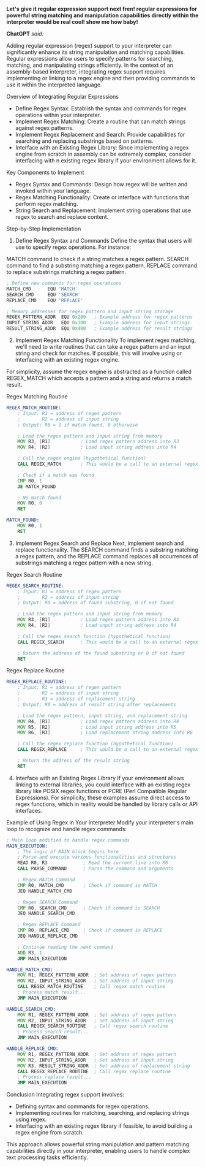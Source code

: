 **Let's give it regular expression support next fren! regular expressions for powerful string matching and manipulation capabilities directly within the interpreter would be real cool! show me how baby!**


**ChatGPT** _said:_

Adding regular expression (regex) support to your interpreter can significantly enhance its string manipulation and matching capabilities. Regular expressions allow users to specify patterns for searching, matching, and manipulating strings efficiently. In the context of an assembly-based interpreter, integrating regex support requires implementing or linking to a regex engine and then providing commands to use it within the interpreted language.

Overview of Integrating Regular Expressions
- Define Regex Syntax: Establish the syntax and commands for regex operations within your interpreter.
- Implement Regex Matching: Create a routine that can match strings against regex patterns.
- Implement Regex Replacement and Search: Provide capabilities for searching and replacing substrings based on patterns.
- Interface with an Existing Regex Library: Since implementing a regex engine from scratch in assembly can be extremely complex, consider interfacing with n existing regex library if your environment allows for it.

Key Components to Implement
- Regex Syntax and Commands: Design how regex will be written and invoked within your language.
- Regex Matching Functionality: Create or interface with functions that perform regex matching.
- String Search and Replacement: Implement string operations that use regex to search and replace content.

Step-by-Step Implementation

1. Define Regex Syntax and Commands
Define the syntax that users will use to specify regex operations. For instance:

MATCH command to check if a string matches a regex pattern.
SEARCH command to find a substring matching a regex pattern.
REPLACE command to replace substrings matching a regex pattern.

```asm
; Define new commands for regex operations
MATCH_CMD      EQU 'MATCH'
SEARCH_CMD     EQU 'SEARCH'
REPLACE_CMD    EQU 'REPLACE'

; Memory addresses for regex pattern and input string storage
REGEX_PATTERN_ADDR  EQU 0x200   ; Example address for regex patterns
INPUT_STRING_ADDR   EQU 0x300   ; Example address for input strings
RESULT_STRING_ADDR  EQU 0x400   ; Example address for result strings
```

2. Implement Regex Matching Functionality
To implement regex matching, we'll need to write routines that can take a regex pattern and an input string and check for matches. If possible, this will involve using or interfacing with an existing regex engine.

For simplicity, assume the regex engine is abstracted as a function called REGEX_MATCH which accepts a pattern and a string and returns a match result.

Regex Matching Routine

```asm
REGEX_MATCH_ROUTINE:
    ; Input: R1 = address of regex pattern
    ;        R2 = address of input string
    ; Output: R0 = 1 if match found, 0 otherwise

    ; Load the regex pattern and input string from memory
    MOV R3, [R1]           ; Load regex pattern address into R3
    MOV R4, [R2]           ; Load input string address into R4

    ; Call the regex engine (hypothetical function)
    CALL REGEX_MATCH       ; This would be a call to an external regex library

    ; Check if a match was found
    CMP R0, 1
    JE MATCH_FOUND

    ; No match found
    MOV R0, 0
    RET

MATCH_FOUND:
    MOV R0, 1
    RET
```

3. Implement Regex Search and Replace
Next, implement search and replace functionality. The SEARCH command finds a substring matching a regex pattern, and the REPLACE command replaces all occurrences of substrings matching a regex pattern with a new string.

Regex Search Routine

```asm
REGEX_SEARCH_ROUTINE:
    ; Input: R1 = address of regex pattern
    ;        R2 = address of input string
    ; Output: R0 = address of found substring, 0 if not found

    ; Load the regex pattern and input string from memory
    MOV R3, [R1]           ; Load regex pattern address into R3
    MOV R4, [R2]           ; Load input string address into R4

    ; Call the regex search function (hypothetical function)
    CALL REGEX_SEARCH      ; This would be a call to an external regex library

    ; Return the address of the found substring or 0 if not found
    RET
```

Regex Replace Routine

```asm
REGEX_REPLACE_ROUTINE:
    ; Input: R1 = address of regex pattern
    ;        R2 = address of input string
    ;        R3 = address of replacement string
    ; Output: R0 = address of result string after replacements

    ; Load the regex pattern, input string, and replacement string
    MOV R4, [R1]           ; Load regex pattern address into R4
    MOV R5, [R2]           ; Load input string address into R5
    MOV R6, [R3]           ; Load replacement string address into R6

    ; Call the regex replace function (hypothetical function)
    CALL REGEX_REPLACE     ; This would be a call to an external regex library

    ; Return the address of the result string
    RET
```

4. Interface with an Existing Regex Library
If your environment allows linking to external libraries, you could interface with an existing regex library like POSIX regex functions or PCRE (Perl Compatible Regular Expressions). For simplicity, these examples assume direct access to regex functions, which in reality would be handled by library calls or API interfaces.

Example of Using Regex in Your Interpreter
Modify your interpreter's main loop to recognize and handle regex commands:

```asm
; Main loop modified to handle regex commands
MAIN_EXECUTION:
    ; The logic of MAIN block begins here
    ; Parse and execute various functionalities and structures
    READ R0, R3             ; Read the current line into R0
    CALL PARSE_COMMAND      ; Parse the command and arguments

    ; Regex MATCH Command
    CMP R0, MATCH_CMD       ; Check if command is MATCH
    JEQ HANDLE_MATCH_CMD

    ; Regex SEARCH Command
    CMP R0, SEARCH_CMD      ; Check if command is SEARCH
    JEQ HANDLE_SEARCH_CMD

    ; Regex REPLACE Command
    CMP R0, REPLACE_CMD     ; Check if command is REPLACE
    JEQ HANDLE_REPLACE_CMD

    ; Continue reading the next command
    ADD R3, 1
    JMP MAIN_EXECUTION

HANDLE_MATCH_CMD:
    MOV R1, REGEX_PATTERN_ADDR  ; Set address of regex pattern
    MOV R2, INPUT_STRING_ADDR   ; Set address of input string
    CALL REGEX_MATCH_ROUTINE    ; Call regex match routine
    ; Process match result...
    JMP MAIN_EXECUTION

HANDLE_SEARCH_CMD:
    MOV R1, REGEX_PATTERN_ADDR  ; Set address of regex pattern
    MOV R2, INPUT_STRING_ADDR   ; Set address of input string
    CALL REGEX_SEARCH_ROUTINE   ; Call regex search routine
    ; Process search result...
    JMP MAIN_EXECUTION

HANDLE_REPLACE_CMD:
    MOV R1, REGEX_PATTERN_ADDR  ; Set address of regex pattern
    MOV R2, INPUT_STRING_ADDR   ; Set address of input string
    MOV R3, RESULT_STRING_ADDR  ; Set address of replacement string
    CALL REGEX_REPLACE_ROUTINE  ; Call regex replace routine
    ; Process replace result...
    JMP MAIN_EXECUTION
```

Conclusion
Integrating regex support involves:
- Defining syntax and commands for regex operations.
- Implementing routines for matching, searching, and replacing strings using regex.
- Interfacing with an existing regex library if feasible, to avoid building a regex engine from scratch.

This approach allows powerful string manipulation and pattern matching capabilities directly in your interpreter, enabling users to handle complex text processing tasks efficiently.
